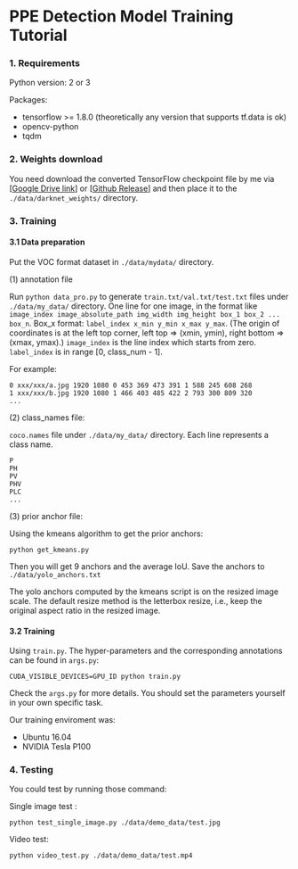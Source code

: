 #  PPE Detection Model Training Tutorial


### 1. Requirements

Python version: 2 or 3

Packages:

- tensorflow >= 1.8.0 (theoretically any version that supports tf.data is ok)
- opencv-python
- tqdm

### 2. Weights download

You need download the converted TensorFlow checkpoint file by me via [[Google Drive link](https://drive.google.com/drive/folders/1mXbNgNxyXPi7JNsnBaxEv1-nWr7SVoQt?usp=sharing)] or [[Github Release](https://github.com/wizyoung/YOLOv3_TensorFlow/releases/)] and then place it to the `./data/darknet_weights/` directory.


### 3. Training

#### 3.1 Data preparation

Put the VOC format dataset in `./data/mydata/` directory.

(1) annotation file

Run `python data_pro.py` to generate `train.txt/val.txt/test.txt` files under `./data/my_data/` directory. One line for one image, in the format like `image_index image_absolute_path img_width img_height box_1 box_2 ... box_n`. Box_x format: `label_index x_min y_min x_max y_max`. (The origin of coordinates is at the left top corner, left top => (xmin, ymin), right bottom => (xmax, ymax).) `image_index` is the line index which starts from zero. `label_index` is in range [0, class_num - 1].

For example:

```
0 xxx/xxx/a.jpg 1920 1080 0 453 369 473 391 1 588 245 608 268
1 xxx/xxx/b.jpg 1920 1080 1 466 403 485 422 2 793 300 809 320
...
```

(2)  class_names file:

`coco.names` file under `./data/my_data/` directory. Each line represents a class name.

```
P
PH
PV
PHV
PLC
...
```

(3) prior anchor file:

Using the kmeans algorithm to get the prior anchors:

```
python get_kmeans.py
```

Then you will get 9 anchors and the average IoU. Save the anchors to `./data/yolo_anchors.txt`

The yolo anchors computed by the kmeans script is on the resized image scale.  The default resize method is the letterbox resize, i.e., keep the original aspect ratio in the resized image.

#### 3.2 Training

Using `train.py`. The hyper-parameters and the corresponding annotations can be found in `args.py`:

```shell
CUDA_VISIBLE_DEVICES=GPU_ID python train.py
```

Check the `args.py` for more details. You should set the parameters yourself in your own specific task.

Our training enviroment was:

- Ubuntu 16.04
- NVIDIA Tesla P100

### 4. Testing

You could test by running those command:

Single image test :

```shell
python test_single_image.py ./data/demo_data/test.jpg
```

Video test:

```shell
python video_test.py ./data/demo_data/test.mp4
```






